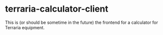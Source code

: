 # terraria-calculator-client
This is (or should be sometime in the future) the frontend for a calculator for Terraria equipment.
